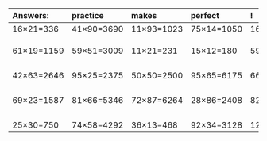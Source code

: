 | Answers: | practice | makes | perfect | ! |
| :--- | :--- | :--- | :--- | :--- |
| 16×21=336 | 41×90=3690 | 11×93=1023 | 75×14=1050 | 16×19=304 | 
|   |   |   |   |   | 
|   |   |   |   |   | 
|   |   |   |   |   | 
| 61×19=1159 | 59×51=3009 | 11×21=231 | 15×12=180 | 59×27=1593 | 
|   |   |   |   |   | 
|   |   |   |   |   | 
|   |   |   |   |   | 
|   |   |   |   |   | 
| 42×63=2646 | 95×25=2375 | 50×50=2500 | 95×65=6175 | 66×88=5808 | 
|   |   |   |   |   | 
|   |   |   |   |   | 
|   |   |   |   |   | 
|   |   |   |   |   | 
| 69×23=1587 | 81×66=5346 | 72×87=6264 | 28×86=2408 | 82×68=5576 | 
|   |   |   |   |   | 
|   |   |   |   |   | 
|   |   |   |   |   | 
|   |   |   |   |   | 
| 25×30=750 | 74×58=4292 | 36×13=468 | 92×34=3128 | 12×95=1140 | 
